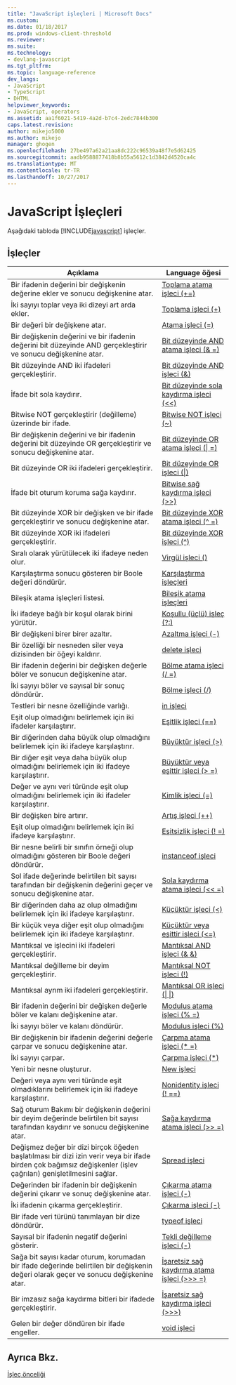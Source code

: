 ```yaml
---
title: "JavaScript işleçleri | Microsoft Docs"
ms.custom: 
ms.date: 01/18/2017
ms.prod: windows-client-threshold
ms.reviewer: 
ms.suite: 
ms.technology:
- devlang-javascript
ms.tgt_pltfrm: 
ms.topic: language-reference
dev_langs:
- JavaScript
- TypeScript
- DHTML
helpviewer_keywords:
- JavaScript, operators
ms.assetid: aa1f6021-5419-4a2d-b7c4-2edc7844b300
caps.latest.revision: 
author: mikejo5000
ms.author: mikejo
manager: ghogen
ms.openlocfilehash: 27be497a62a21aa8dc222c96539a48f7e5d62425
ms.sourcegitcommit: aadb9588877418b8b55a5612c1d3842d4520ca4c
ms.translationtype: MT
ms.contentlocale: tr-TR
ms.lasthandoff: 10/27/2017
---
```

# <a name="javascript-operators"></a>JavaScript İşleçleri
Aşağıdaki tabloda [!INCLUDE[javascript](../../javascript/includes/javascript-md.md)] işleçler.  
  
## <a name="operators"></a>İşleçler  
  
|Açıklama|Language öğesi|  
|-----------------|----------------------|  
|Bir ifadenin değerini bir değişkenin değerine ekler ve sonucu değişkenine atar.|[Toplama atama işleci (+=)](../../javascript/reference/addition-assignment-operator-decrement-equal-javascript.md)|  
|İki sayıyı toplar veya iki dizeyi art arda ekler.|[Toplama işleci (+)](../../javascript/reference/addition-operator-decrement-javascript.md)|  
|Bir değeri bir değişkene atar.|[Atama işleci (=)](../../javascript/reference/assignment-operator-decrement-equal-javascript.md)|  
|Bir değişkenin değerini ve bir ifadenin değerini bit düzeyinde AND gerçekleştirir ve sonucu değişkenine atar.|[Bit düzeyinde AND atama işleci (& =)](../../javascript/reference/bitwise-and-assignment-operator-decrement-equal-javascript.md)|  
|Bit düzeyinde AND iki ifadeleri gerçekleştirir.|[Bit düzeyinde AND işleci (&)](../../javascript/reference/bitwise-and-operator-decrement-javascript.md)|  
|İfade bit sola kaydırır.|[Bit düzeyinde sola kaydırma işleci (<\<)](../../javascript/reference/bitwise-left-shift-operator-decrement-javascript.md)|  
|Bitwise NOT gerçekleştirir (değilleme) üzerinde bir ifade.|[Bitwise NOT işleci (~)](../../javascript/reference/bitwise-not-operator-decrement-tilde-javascript.md)|  
|Bir değişkenin değerini ve bir ifadenin değerini bit düzeyinde OR gerçekleştirir ve sonucu değişkenine atar.|[Bit düzeyinde OR atama işleci (&#124; =)](../../javascript/reference/bitwise-or-assignment-operator-decrement-equal-javascript.md)|  
|Bit düzeyinde OR iki ifadeleri gerçekleştirir.|[Bit düzeyinde OR işleci (&#124;)](../../javascript/reference/bitwise-or-operator-decrement-javascript.md)|  
|İfade bit oturum koruma sağa kaydırır.|[Bitwise sağ kaydırma işleci (>>)](../../javascript/reference/bitwise-right-shift-operator-decrement-javascript.md)|  
|Bit düzeyinde XOR bir değişken ve bir ifade gerçekleştirir ve sonucu değişkenine atar.|[Bit düzeyinde XOR atama işleci (^ =)](../../javascript/reference/bitwise-xor-assignment-operator-decrement-hat-equal-javascript.md)|  
|Bit düzeyinde XOR iki ifadeleri gerçekleştirir.|[Bit düzeyinde XOR işleci (^)](../../javascript/reference/bitwise-xor-operator-decrement-hat-javascript.md)|  
|Sıralı olarak yürütülecek iki ifadeye neden olur.|[Virgül işleci ()](../../javascript/reference/comma-operator-decrement-javascript.md)|  
|Karşılaştırma sonucu gösteren bir Boole değeri döndürür.|[Karşılaştırma işleçleri](../../javascript/reference/comparison-operators-javascript.md)|  
|Bileşik atama işleçleri listesi.|[Bileşik atama işleçleri](../../javascript/reference/compound-assignment-operators-javascript.md)|  
|İki ifadeye bağlı bir koşul olarak birini yürütür.|[Koşullu (üçlü) işleç (?:)](../../javascript/reference/conditional-ternary-operator-decrement-javascript.md)|  
|Bir değişkeni birer birer azaltır.|[Azaltma işleci (-)](../../javascript/reference/increment-and-decrement-operators-javascript.md)|  
|Bir özelliği bir nesneden siler veya dizisinden bir öğeyi kaldırır.|[delete işleci](../../javascript/reference/delete-operator-decrementjavascript.md)|  
|Bir ifadenin değerini bir değişken değerle böler ve sonucun değişkenine atar.|[Bölme atama işleci (/ =)](../../javascript/reference/division-assignment-operator-decrement-equal-javascript.md)|  
|İki sayıyı böler ve sayısal bir sonuç döndürür.|[Bölme işleci (/)](../../javascript/reference/division-operator-decrement-javascript.md)|  
|Testleri bir nesne özelliğinde varlığı.|[in işleci](../../javascript/reference/in-operator-decrementjavascript.md)|  
|Eşit olup olmadığını belirlemek için iki ifadeler karşılaştırır.|[Eşitlik işleci (==)](../../javascript/reference/comparison-operators-javascript.md)|  
|Bir diğerinden daha büyük olup olmadığını belirlemek için iki ifadeye karşılaştırır.|[Büyüktür işleci (>)](../../javascript/reference/comparison-operators-javascript.md)|  
|Bir diğer eşit veya daha büyük olup olmadığını belirlemek için iki ifadeye karşılaştırır.|[Büyüktür veya eşittir işleci (> =)](../../javascript/reference/comparison-operators-javascript.md)|  
|Değer ve aynı veri türünde eşit olup olmadığını belirlemek için iki ifadeler karşılaştırır.|[Kimlik işleci (=)](../../javascript/reference/comparison-operators-javascript.md)|  
|Bir değişken bire artırır.|[Artış işleci (++)](../../javascript/reference/increment-and-decrement-operators-javascript.md)|  
|Eşit olup olmadığını belirlemek için iki ifadeye karşılaştırır.|[Eşitsizlik işleci (! =)](../../javascript/reference/comparison-operators-javascript.md)|  
|Bir nesne belirli bir sınıfın örneği olup olmadığını gösteren bir Boole değeri döndürür.|[instanceof işleci](../../javascript/reference/instanceof-operator-decrementjavascript.md)|  
|Sol ifade değerinde belirtilen bit sayısı tarafından bir değişkenin değerini geçer ve sonucu değişkenine atar.|[Sola kaydırma atama işleci (<< =)](../../javascript/reference/left-shift-assignment-operator-decrement-equal-javascript.md)|  
|Bir diğerinden daha az olup olmadığını belirlemek için iki ifadeye karşılaştırır.|[Küçüktür işleci (<)](../../javascript/reference/comparison-operators-javascript.md)|  
|Bir küçük veya diğer eşit olup olmadığını belirlemek için iki ifadeye karşılaştırır.|[Küçüktür veya eşittir işleci (\<=)](../../javascript/reference/comparison-operators-javascript.md)|  
|Mantıksal ve işlecini iki ifadeleri gerçekleştirir.|[Mantıksal AND işleci (& &)](../../javascript/reference/logical-and-operator-decrement-javascript.md)|  
|Mantıksal değilleme bir deyim gerçekleştirir.|[Mantıksal NOT işleci (!)](../../javascript/reference/logical-not-operator-decrement-exclpt-javascript.md)|  
|Mantıksal ayrım iki ifadeleri gerçekleştirir.|[Mantıksal OR işleci (&#124; &#124;)](../../javascript/reference/logical-or-operator-decrement-javascript.md)|  
|Bir ifadenin değerini bir değişken değerle böler ve kalanı değişkenine atar.|[Modulus atama işleci (% =)](../../javascript/reference/modulus-assignment-operator-decrement-javascript.md)|  
|İki sayıyı böler ve kalanı döndürür.|[Modulus işleci (%)](../../javascript/reference/modulus-operator-decrementjavascript.md)|  
|Bir değişkenin bir ifadenin değerini değerle çarpar ve sonucu değişkenine atar.|[Çarpma atama işleci (* =)](../../javascript/reference/multiplication-assignment-operator-decrement-equal-javascript.md)|  
|İki sayıyı çarpar.|[Çarpma işleci (*)](../../javascript/reference/multiplication-operator-decrement-javascript.md)|  
|Yeni bir nesne oluşturur.|[New işleci](../../javascript/reference/new-operator-decrementjavascript.md)|  
|Değeri veya aynı veri türünde eşit olmadıklarını belirlemek için iki ifadeye karşılaştırır.|[Nonidentity işleci (! ==)](../../javascript/reference/comparison-operators-javascript.md)|  
|Sağ oturum Bakımı bir değişkenin değerini bir deyim değerinde belirtilen bit sayısı tarafından kaydırır ve sonucu değişkenine atar.|[Sağa kaydırma atama işleci (>> =)](../../javascript/reference/right-shift-assignment-operator-decrement-equal-javascript.md)|  
|Değişmez değer bir dizi birçok öğeden başlatılması bir dizi izin verir veya bir ifade birden çok bağımsız değişkenler (işlev çağrıları) genişletilmesini sağlar.|[Spread işleci](../../javascript/reference/spread-operator-decrement-dot-dot-dot-javascript.md)|  
|Değerinden bir ifadenin bir değişkenin değerini çıkarır ve sonuç değişkenine atar.|[Çıkarma atama işleci (-)](../../javascript/reference/subtraction-assignment-operator-decrement-equal-javascript.md)|  
|İki ifadenin çıkarma gerçekleştirir.|[Çıkarma işleci (-)](../../javascript/reference/subtraction-operator-decrement-javascript.md)|  
|Bir ifade veri türünü tanımlayan bir dize döndürür.|[typeof işleci](../../javascript/reference/typeof-operator-decrementjavascript.md)|  
|Sayısal bir ifadenin negatif değerini gösterir.|[Tekli değilleme işleci (-)](../../javascript/reference/subtraction-operator-decrement-javascript.md)|  
|Sağa bit sayısı kadar oturum, korumadan bir ifade değerinde belirtilen bir değişkenin değeri olarak geçer ve sonucu değişkenine atar.|[İşaretsiz sağ kaydırma atama işleci (>>> =)](../../javascript/reference/unsigned-right-shift-assignment-operator-decrement-equal-javascript.md)|  
|Bir imzasız sağa kaydırma bitleri bir ifadede gerçekleştirir.|[İşaretsiz sağ kaydırma işleci (>>>)](../../javascript/reference/unsigned-right-shift-operator-decrement-javascript.md)|  
|Gelen bir değer döndüren bir ifade engeller.|[void işleci](../../javascript/reference/void-operator-decrementjavascript.md)|  
  
## <a name="see-also"></a>Ayrıca Bkz.  
 [İşleç önceliği](../../javascript/operator-subtractprecedence-javascript.md)